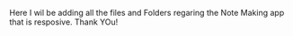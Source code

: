 Here I wil be adding all the files and Folders regaring the Note Making app that is resposive.
Thank YOu!
